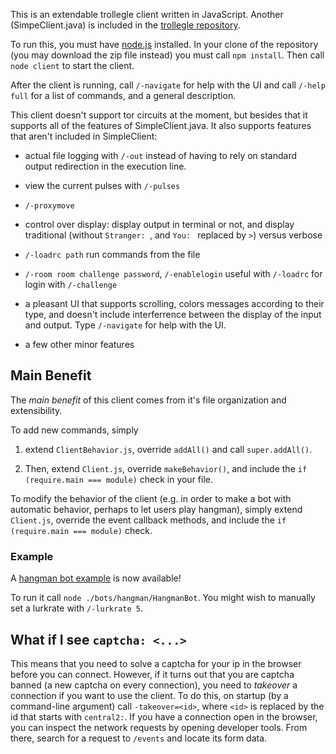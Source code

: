 This is an extendable trollegle client written in JavaScript. Another (SimpeClient.java) is included in the [trollegle repository](https://gitlab.com/jtrygva/trollegle).

To run this, you must have [node.js](https://nodejs.org) installed. In your clone of the repository (you may download the zip file instead) you must call `npm install`. Then call `node client` to start the client.

After the client is running, call `/-navigate` for help with the UI and call `/-help full` for a list of commands, and a general description.

This client doesn't support tor circuits at the moment, but besides that it supports all of the features of SimpleClient.java. It also supports features that aren't included in SimpleClient:

* actual file logging with `/-out` instead of having to rely on standard output redirection in the execution line.

* view the current pulses with `/-pulses`

* `/-proxymove`

* control over display: display output in terminal or not, and display traditional (without `Stranger: `, and `You: ` replaced by `>`) versus verbose

* `/-loadrc path` run commands from the file

* `/-room room challenge password`, `/-enablelogin` useful with `/-loadrc` for login with `/-challenge`

* a pleasant UI that supports scrolling, colors messages according to their type, and doesn't include interferrence between the display of the input and output. Type `/-navigate` for help with the UI.

* a few other minor features

## Main Benefit ##


The *main benefit* of this client comes from it's file organization and extensibility.

To add new commands, simply 

1. extend `ClientBehavior.js`, override `addAll()` and call `super.addAll()`. 

2. Then, extend `Client.js`, override `makeBehavior()`, and include the `if (require.main === module)` check in your file.


To modify the behavior of the client (e.g. in order to make a bot with automatic behavior, perhaps to let users play hangman), simply extend `Client.js`, override the event callback methods, and include the `if (require.main === module)` check.

### Example ###

A [hangman bot example](./bots/hangman) is now available!

To run it call `node ./bots/hangman/HangmanBot`. You might wish to manually set a lurkrate with `/-lurkrate 5`.

## What if I see `captcha: <...>` ##

This means that you need to solve a captcha for your ip in the browser before you can connect. However, if it turns out that you are captcha banned (a new captcha on every connection), you need to *takeover* a connection if you want to use the client. To do this, on startup (by a command-line argument) call `-takeover=<id>`, where `<id>` is replaced by the id that starts with `central2:`. If you have a connection open in the browser, you can inspect the network requests by opening developer tools. From there, search for a request to `/events` and locate its form data.
